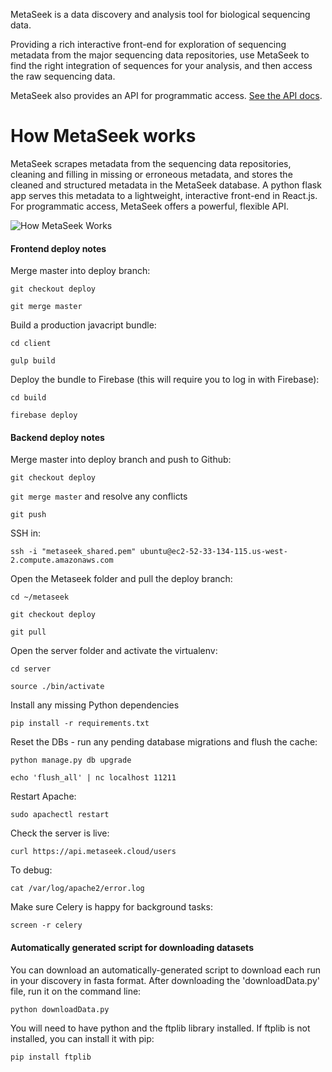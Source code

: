 MetaSeek is a data discovery and analysis tool for biological sequencing data.

Providing a rich interactive front-end for exploration of sequencing metadata from the major sequencing data repositories, use MetaSeek to find the right integration of sequences for your analysis, and then access the raw sequencing data.

MetaSeek also provides an API for programmatic access. [See the API docs](https://github.com/ahoarfrost/metaseek/blob/master/APIdocs.md).

# How MetaSeek works

MetaSeek scrapes metadata from the sequencing data repositories, cleaning and filling in missing or erroneous metadata, and stores the cleaned and structured metadata in the MetaSeek database. A python flask app serves this metadata to a lightweight, interactive front-end in React.js. For programmatic access, MetaSeek offers a powerful, flexible API.

![How MetaSeek Works](https://github.com/ahoarfrost/metaseek/blob/master/client/images/HowMetaSeekWorks.png)

#### Frontend deploy notes

Merge master into deploy branch:

`git checkout deploy`

`git merge master`

Build a production javacript bundle:

`cd client`

`gulp build`

Deploy the bundle to Firebase (this will require you to log in with Firebase):

`cd build`

`firebase deploy`

#### Backend deploy notes

Merge master into deploy branch and push to Github:

`git checkout deploy`

`git merge master` and resolve any conflicts

`git push`

SSH in:

`ssh -i "metaseek_shared.pem" ubuntu@ec2-52-33-134-115.us-west-2.compute.amazonaws.com`

Open the Metaseek folder and pull the deploy branch:

`cd ~/metaseek`

`git checkout deploy`

`git pull`

Open the server folder and activate the virtualenv:

`cd server`

`source ./bin/activate`

Install any missing Python dependencies

`pip install -r requirements.txt`

Reset the DBs - run any pending database migrations and flush the cache:

`python manage.py db upgrade`

`echo 'flush_all' | nc localhost 11211`

Restart Apache:

`sudo apachectl restart`

Check the server is live:

`curl https://api.metaseek.cloud/users`

To debug:

`cat /var/log/apache2/error.log`

Make sure Celery is happy for background tasks:

`screen -r celery`

#### Automatically generated script for downloading datasets

You can download an automatically-generated script to download each run in your discovery in fasta format. After downloading the 'downloadData.py' file, run it on the command line:

```
python downloadData.py
```

You will need to have python and the ftplib library installed. If ftplib is not installed, you can install it with pip:

```
pip install ftplib
```
